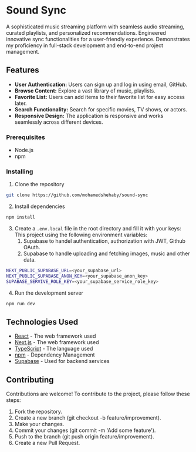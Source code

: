 # Sound Sync

A sophisticated music streaming platform with seamless audio streaming, curated playlists, and personalized recommendations. Engineered innovative sync functionalities for a user-friendly experience. Demonstrates my proficiency in full-stack development and end-to-end project management.


## Features

- **User Authentication:** Users can sign up and log in using email, GitHub.
- **Browse Content:** Explore a vast library of music, playlists.
- **Favorite List:** Users can add items to their favorite list for easy access later.
- **Search Functionality:** Search for specific movies, TV shows, or actors.
- **Responsive Design:** The application is responsive and works seamlessly across different devices.


### Prerequisites

- Node.js
- npm

### Installing

1. Clone the repository
```bash
git clone https://github.com/mohamedshehaby/sound-sync
```
2. Install dependencies
```bash
npm install
```
3. Create a `.env.local` file in the root directory and fill it with your keys: This project using the following environment variables:
    1. Supabase to handel authentication, authorization with JWT, Github OAuth.
   2. Supabase to handle uploading and fetching images, music and other data.

```bash
NEXT_PUBLIC_SUPABASE_URL=<your_supabase_url>
NEXT_PUBLIC_SUPABASE_ANON_KEY=<your_supabase_anon_key>
SUPABASE_SERVIVE_ROLE_KEY=<your_supabase_service_role_key>
```
4. Run the development server
```bash
npm run dev
```

## Technologies Used

- [React](https://reactjs.org/) - The web framework used
- [Next.js](https://nextjs.org/) - The web framework used
- [TypeScript](https://www.typescriptlang.org/) - The language used
- [npm](https://www.npmjs.com/) - Dependency Management
- [Supabase](https://supabase.io/) - Used for backend services


## Contributing

Contributions are welcome! To contribute to the project, please follow these steps:

1. Fork the repository.
2. Create a new branch (git checkout -b feature/improvement).
3. Make your changes.
4. Commit your changes (git commit -m 'Add some feature').
5. Push to the branch (git push origin feature/improvement).
6. Create a new Pull Request.